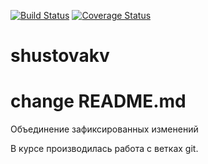 [![Build Status](https://travis-ci.org/Spirka/shustovakv.svg?branch=master)](https://travis-ci.org/Spirka/shustovakv)
[![Coverage Status](https://codecov.io/gh/Spirka/shustovakv/branch/master/graph/badge.svg)](https://codecov.io/gh/Spirka/shustovakv)

# shustovakv
# change README.md
Объединение зафиксированных изменений

В курсе производилась работа с ветках git.
